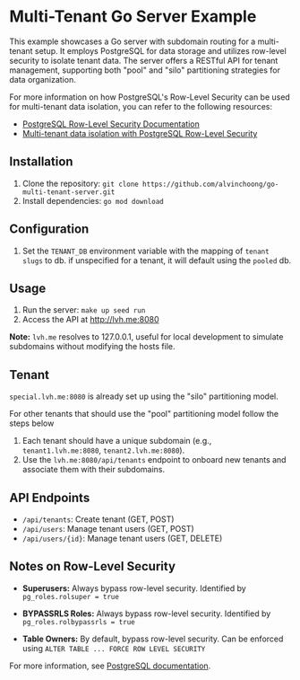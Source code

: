# Multi-Tenant Go Server Example

This example showcases a Go server with subdomain routing for a multi-tenant setup. It employs PostgreSQL for data storage and utilizes row-level security to isolate tenant data. The server offers a RESTful API for tenant management, supporting both "pool" and "silo" partitioning strategies for data organization.

For more information on how PostgreSQL's Row-Level Security can be used for multi-tenant data isolation, you can refer to the following resources:

- [PostgreSQL Row-Level Security Documentation](https://www.postgresql.org/docs/current/ddl-rowsecurity.html)
- [Multi-tenant data isolation with PostgreSQL Row-Level Security](https://aws.amazon.com/blogs/database/multi-tenant-data-isolation-with-postgresql-row-level-security/)

## Installation

1. Clone the repository: `git clone https://github.com/alvinchoong/go-multi-tenant-server.git`
2. Install dependencies: `go mod download`

## Configuration

1. Set the `TENANT_DB` environment variable with the mapping of `tenant slugs` to db. if unspecified for a tenant, it will default using the `pooled` db.

## Usage

1. Run the server: `make up seed run`
2. Access the API at <http://lvh.me:8080>

**Note:** `lvh.me` resolves to 127.0.0.1, useful for local development to simulate subdomains without modifying the hosts file.

## Tenant

`special.lvh.me:8080` is already set up using the "silo" partitioning model.

For other tenants that should use the "pool" partitioning model follow the steps below

1. Each tenant should have a unique subdomain (e.g., `tenant1.lvh.me:8080`, `tenant2.lvh.me:8080`).
2. Use the `lvh.me:8080/api/tenants` endpoint to onboard new tenants and associate them with their subdomains.

## API Endpoints

- `/api/tenants`: Create tenant (GET, POST)
- `/api/users`: Manage tenant users (GET, POST)
- `/api/users/{id}`: Manage tenant users (GET, DELETE)

## Notes on Row-Level Security

- **Superusers:** Always bypass row-level security. Identified by `pg_roles.rolsuper = true`

- **BYPASSRLS Roles:** Always bypass row-level security. Identified by `pg_roles.rolbypassrls = true`

- **Table Owners:** By default, bypass row-level security. Can be enforced using `ALTER TABLE ... FORCE ROW LEVEL SECURITY`

For more information, see [PostgreSQL documentation](https://www.postgresql.org/docs/current/ddl-rowsecurity.html#DDL-ROWSECURITY).

